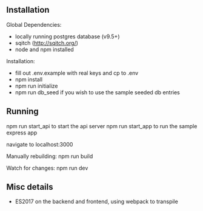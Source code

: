 ## Installation

Global Dependencies:

 - locally running postgres database (v9.5+)
 - sqitch (http://sqitch.org/)
 - node and npm installed

Installation:

- fill out .env.example with real keys and cp to .env
- npm install
- npm run initialize
- npm run db_seed if you wish to use the sample seeded db entries

## Running

npm run start_api to start the api server
npm run start_app to run the sample express app

navigate to localhost:3000

Manually rebuilding: npm run build

Watch for changes: npm run dev 

## Misc details

- ES2017 on the backend and frontend, using webpack to transpile
